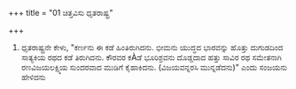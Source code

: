 +++
title = "01 ಚಿತ್ತವಿಸು ಧೃತರಾಷ್ಟ್ರ"

+++
1. ಧೃತರಾಷ್ಟ್ರನೇ ಕೇಳು, "ಕರ್ಣನು ಈ ಕಡೆ ಹಿಂತಿರುಗಿದನು. ಭೀಮನು ಯುದ್ಧದ ಭಾರವನ್ನು ಹೊತ್ತು ದುಗುಡದಿಂದ ಸಾತ್ಯಕಿಯ ರಥದ ಕಡೆ ತಿರುಗಿದನು. ಕೌರವರ ಕÀಡೆ ಭೂರಿಶ್ರವನು ದೊಡ್ಡದಾದ ಹತ್ತು ಸಾವಿರ ರಥ ಸಮೇತನಾಗಿ ರಣವಿಜಯಲಕ್ಷ್ಮಿಯ ಸುಂದರವಾದ ಮುಡಿಗೆ ಕೈಹಾಕಿದನು. (ವಿಜಯವನ್ನರಸಿ ಮುನ್ನಡೆದನು)" ಎಂದು ಸಂಜಯನು ಹೇಳಿದನು